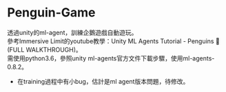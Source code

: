 # Penguin-Game
透過unity的ml-agent，訓練企鵝遊戲自動遊玩。    
參考Immersive Limit的youtube教學：Unity ML Agents Tutorial - Penguins 🐧 (FULL WALKTHROUGH)。    
需使用python3.6，參照unity ml-agents官方文件下載步驟，使用ml-agents-0.8.2。     
* 在training過程中有小bug，估計是ml agent版本問題，待修改。    
